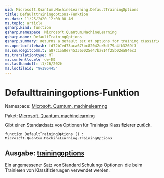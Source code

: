 ```yaml
---
uid: Microsoft.Quantum.MachineLearning.DefaultTrainingOptions
title: Defaulttrainingoptions-Funktion
ms.date: 11/25/2020 12:00:00 AM
ms.topic: article
qsharp.kind: function
qsharp.namespace: Microsoft.Quantum.MachineLearning
qsharp.name: DefaultTrainingOptions
qsharp.summary: Returns a default set of options for training classifiers.
ms.openlocfilehash: fd72b7ed73aca675bc82042ce5df79a4fb3269f3
ms.sourcegitcommit: a87c1aa8e7453360025e47ba614f25b02ea84ec3
ms.translationtype: MT
ms.contentlocale: de-DE
ms.lasthandoff: 11/26/2020
ms.locfileid: "96196445"
---
```

# <a name="defaulttrainingoptions-function"></a>Defaulttrainingoptions-Funktion

Namespace: [Microsoft. Quantum. machinelearning](xref:Microsoft.Quantum.MachineLearning)

Paket: [Microsoft. Quantum. machinelearning](https://nuget.org/packages/Microsoft.Quantum.MachineLearning)


Gibt einen Standardsatz von Optionen für Trainings Klassifizierer zurück.

```qsharp
function DefaultTrainingOptions () : Microsoft.Quantum.MachineLearning.TrainingOptions
```


## <a name="output--trainingoptions"></a>Ausgabe: [trainingoptions](xref:Microsoft.Quantum.MachineLearning.TrainingOptions)

Ein angemessener Satz von Standard Schulungs Optionen, die beim Trainieren von Klassifizierungen verwendet werden.